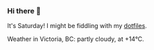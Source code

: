 ### Hi there :wave:

It's Saturday! I might be fiddling with my [dotfiles](https://github.com/bewuethr/dotfiles).

Weather in Victoria, BC: partly cloudy, at +14°C.
